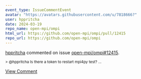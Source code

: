 ```yaml
---
event_type: IssueCommentEvent
avatar: "https://avatars.githubusercontent.com/u/7818666?"
user: hppritcha
date: 2024-03-19
repo_name: open-mpi/ompi
html_url: https://github.com/open-mpi/ompi/pull/12415
repo_url: https://github.com/open-mpi/ompi
---
```


<a href='https://github.com/hppritcha' target='_blank'>hppritcha</a> commented on issue <a href='https://github.com/open-mpi/ompi/pull/12415' target='_blank'>open-mpi/ompi#12415</a>.

<small>> @hppritcha Is there a token to restart mpi4py test?...</small>

<a href='https://github.com/open-mpi/ompi/pull/12415' target='_blank'>View Comment</a>